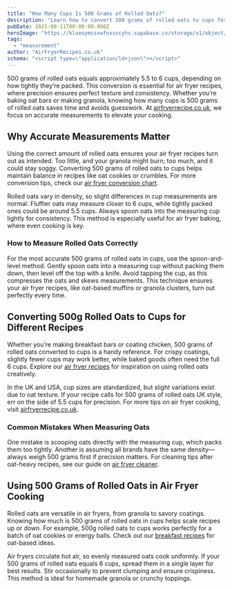 ```yaml
---
title: "How Many Cups Is 500 Grams of Rolled Oats?"
description: "Learn how to convert 500 grams of rolled oats to cups for perfect baking and air frying every time. Get precise measurements now!"
pubDate: 2025-08-11T00:00:00.000Z
heroImage: "https://klueoymssxwfnxsvcyhv.supabase.co/storage/v1/object/public/md/how-many-cups-is-500-grams-of-rolled-oats-d4c43501.webp"
tags:
  - "measurement"
author: "AirFryerRecipes.co.uk"
schema: "<script type=\"application/ld+json\"></script>"
---
```


<p>500 grams of rolled oats equals approximately 5.5 to 6 cups, depending on how tightly they’re packed. This conversion is essential for air fryer recipes, where precision ensures perfect texture and consistency. Whether you’re baking oat bars or making granola, knowing how many cups is 500 grams of rolled oats saves time and avoids guesswork. At <a href=https://www.airfryerrecipe.co.uk/>airfryerrecipe.co.uk</a>, we focus on accurate measurements to elevate your cooking.</p>  

<h2>Why Accurate Measurements Matter</h2>  
<p>Using the correct amount of rolled oats ensures your air fryer recipes turn out as intended. Too little, and your granola might burn; too much, and it could stay soggy. Converting 500 grams of rolled oats to cups helps maintain balance in recipes like oat cookies or crumbles. For more conversion tips, check our <a href=https://www.airfryerrecipe.co.uk/air-fryer-conversion-chart>air fryer conversion chart</a>.</p>  

<p>Rolled oats vary in density, so slight differences in cup measurements are normal. Fluffier oats may measure closer to 6 cups, while tightly packed ones could be around 5.5 cups. Always spoon oats into the measuring cup lightly for consistency. This method is especially useful for air fryer baking, where even cooking is key.</p>  

<h3>How to Measure Rolled Oats Correctly</h3>  
<p>For the most accurate 500 grams of rolled oats in cups, use the spoon-and-level method. Gently spoon oats into a measuring cup without packing them down, then level off the top with a knife. Avoid tapping the cup, as this compresses the oats and skews measurements. This technique ensures your air fryer recipes, like oat-based muffins or granola clusters, turn out perfectly every time.</p>  

<h2>Converting 500g Rolled Oats to Cups for Different Recipes</h2>  
<p>Whether you’re making breakfast bars or coating chicken, 500 grams of rolled oats converted to cups is a handy reference. For crispy coatings, slightly fewer cups may work better, while baked goods often need the full 6 cups. Explore our <a href=https://www.airfryerrecipe.co.uk/recipes>air fryer recipes</a> for inspiration on using rolled oats creatively.</p>  

<p>In the UK and USA, cup sizes are standardized, but slight variations exist due to oat texture. If your recipe calls for 500 grams of rolled oats UK style, err on the side of 5.5 cups for precision. For more tips on air fryer cooking, visit <a href=https://www.airfryerrecipe.co.uk/>airfryerrecipe.co.uk</a>.</p>  

<h3>Common Mistakes When Measuring Oats</h3>  
<p>One mistake is scooping oats directly with the measuring cup, which packs them too tightly. Another is assuming all brands have the same density—always weigh 500 grams first if precision matters. For cleaning tips after oat-heavy recipes, see our guide on <a href=https://www.airfryerrecipe.co.uk/air-fryer-cleaner>air fryer cleaner</a>.</p>  

<h2>Using 500 Grams of Rolled Oats in Air Fryer Cooking</h2>  
<p>Rolled oats are versatile in air fryers, from granola to savory coatings. Knowing how much is 500 grams of rolled oats in cups helps scale recipes up or down. For example, 500g rolled oats to cups works perfectly for a batch of oat cookies or energy balls. Check out our <a href=https://www.airfryerrecipe.co.uk/recipe-category/breakfast>breakfast recipes</a> for oat-based ideas.</p>  

<p>Air fryers circulate hot air, so evenly measured oats cook uniformly. If your 500 grams of rolled oats equals 6 cups, spread them in a single layer for best results. Stir occasionally to prevent clumping and ensure crispiness. This method is ideal for homemade granola or crunchy toppings.</p>